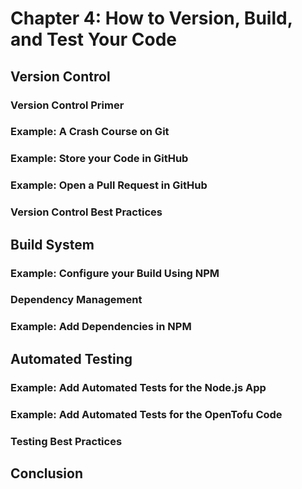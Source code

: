 # Chapter 4: How to Version, Build, and Test Your Code

## Version Control

### Version Control Primer

### Example: A Crash Course on Git

### Example: Store your Code in GitHub

### Example: Open a Pull Request in GitHub

### Version Control Best Practices

## Build System

### Example: Configure your Build Using NPM

### Dependency Management

### Example: Add Dependencies in NPM

## Automated Testing

### Example: Add Automated Tests for the Node.js App

### Example: Add Automated Tests for the OpenTofu Code

### Testing Best Practices

## Conclusion

